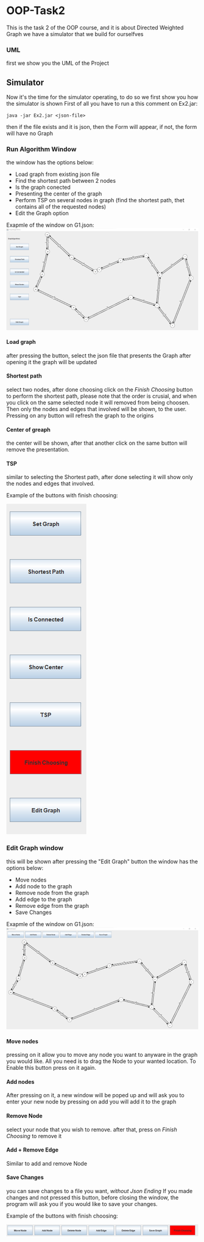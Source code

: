 # OOP-Task2
This is the task 2 of the OOP course, and it is about Directed Weighted Graph
we have a simulator that we build for ourselfves

### UML
first we show you the UML of the Project

## Simulator
Now it's the time for the simulator operating, to do so we first show you how the simulator is shown
First of all you have to run a this comment on Ex2.jar:
```
java -jar Ex2.jar <json-file>
```
then if the file exists and it is json, then the Form will appear, if not, the form will have no Graph

### Run Algorithm Window
the window has the options below:
 - Load graph from existing json file
 - Find the shortest path between 2 nodes
 - Is the graph conected
 - Presenting the center of the graph
 - Perform TSP on several nodes in graph (find the shortest path, thet contains all of the requested nodes)
 - Edit the Graph option

Exapmle of the window on G1.json:
![algoWind](/Ex2/pics/AlgoWindows.png)

#### Load graph
after pressing the button, select the json file that presents the Graph
after opening it the graph will be updated

#### Shortest path
select two nodes, after done choosing click on the *Finish Choosing* button to perform the shortest path,
please note that the order is crusial, and when you click on the same selected node it will removed from being choosen.
Then only the nodes and edges that involved will be shown, to the user.
Pressing on any button will refresh the graph to the origins

#### Center of greaph
the center will be shown, after that another click on the same button will remove the presentation.

#### TSP
similar to selecting the Shortest path, after done selecting it will show only the nodes and edges that involved.

Example of the buttons with finish choosing:

![algoB](/Ex2/pics/AlgoButtons.png)


### Edit Graph window
this will be shown after pressing the "Edit Graph" button
the window has the options below:
 - Move nodes
 - Add node to the graph
 - Remove node from the graph
 - Add edge to the graph
 - Remove edge from the graph
 - Save Changes

Exapmle of the window on G1.json:
![editWind](/Ex2/pics/EditWindows.png)

#### Move nodes
pressing on it allow you to move any node you want to anyware in the graph you would like.
All you need is to drag the Node to your wanted location.
To Enable this button press on it again.

#### Add nodes
After pressing on it, a new window will be poped up and will ask you to enter your new node
by pressing on add you will add it to the graph

#### Remove Node 
select your node that you wish to remove. after that, press on *Finish Choosing* to remove it

#### Add + Remove Edge
Similar to add and remove Node

#### Save Changes
you can save changes to a file you want, *without Json Ending*
If you made changes and not pressed this button, before closing the window, the program will ask you if you would like to save your changes.


Example of the buttons with finish choosing:

![editB](/Ex2/pics/EditButtons.png)



